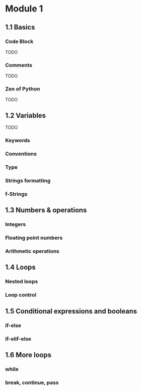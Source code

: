# Module 1

## 1.1 Basics

### Code Block
TODO

### Comments
TODO

### Zen of Python
TODO

## 1.2 Variables
TODO

### Keywords 

### Conventions

### Type

### Strings formatting

### f-Strings

## 1.3 Numbers & operations

### Integers

### Floating point numbers

### Arithmetic operations

## 1.4 Loops

### Nested loops

### Loop control

## 1.5 Conditional expressions and booleans

### if-else

### if-elif-else

## 1.6 More loops

### while

### break, continue, pass
